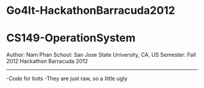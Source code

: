Go4It-HackathonBarracuda2012
============================
CS149-OperationSystem
=====================
Author: Nam Phan
School: San Jose State University, CA, US
Semester: Fall 2012
Hackathon Barracuda 2012

---------------------
-Code for bots
-They are just raw, so a little ugly

